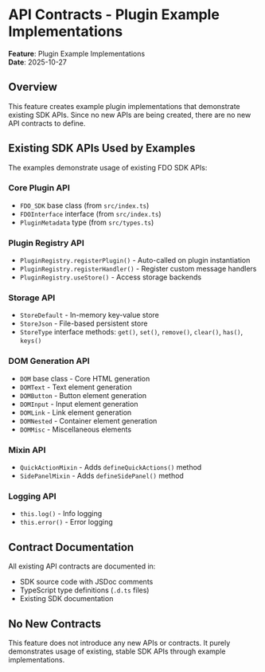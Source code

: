 # API Contracts - Plugin Example Implementations

**Feature**: Plugin Example Implementations  
**Date**: 2025-10-27

## Overview

This feature creates example plugin implementations that demonstrate existing SDK APIs. Since no new APIs are being created, there are no new API contracts to define.

## Existing SDK APIs Used by Examples

The examples demonstrate usage of existing FDO SDK APIs:

### Core Plugin API
- `FDO_SDK` base class (from `src/index.ts`)
- `FDOInterface` interface (from `src/index.ts`)
- `PluginMetadata` type (from `src/types.ts`)

### Plugin Registry API
- `PluginRegistry.registerPlugin()` - Auto-called on plugin instantiation
- `PluginRegistry.registerHandler()` - Register custom message handlers
- `PluginRegistry.useStore()` - Access storage backends

### Storage API
- `StoreDefault` - In-memory key-value store
- `StoreJson` - File-based persistent store
- `StoreType` interface methods: `get()`, `set()`, `remove()`, `clear()`, `has()`, `keys()`

### DOM Generation API
- `DOM` base class - Core HTML generation
- `DOMText` - Text element generation
- `DOMButton` - Button element generation
- `DOMInput` - Input element generation
- `DOMLink` - Link element generation
- `DOMNested` - Container element generation
- `DOMMisc` - Miscellaneous elements

### Mixin API
- `QuickActionMixin` - Adds `defineQuickActions()` method
- `SidePanelMixin` - Adds `defineSidePanel()` method

### Logging API
- `this.log()` - Info logging
- `this.error()` - Error logging

## Contract Documentation

All existing API contracts are documented in:
- SDK source code with JSDoc comments
- TypeScript type definitions (`.d.ts` files)
- Existing SDK documentation

## No New Contracts

This feature does not introduce any new APIs or contracts. It purely demonstrates usage of existing, stable SDK APIs through example implementations.
